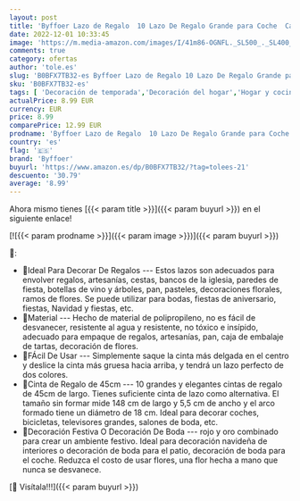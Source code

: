 ```yaml
---
layout: post
title: 'Byffoer Lazo de Regalo  10 Lazo De Regalo Grande para Coche  Cajas Grandes  Envoltorio Regalo Navidad 45cm Decoración Gran Lazo Gigante para De Coche  Boda  Fiesta  Celebración  Rojo-Beige'
date: 2022-12-01 10:33:45
image: 'https://m.media-amazon.com/images/I/41m86-OGNFL._SL500_._SL400_.jpg'
comments: true
category: ofertas
author: 'tole.es'
slug: 'B0BFX7TB32-es Byffoer Lazo de Regalo 10 Lazo De Regalo Grande para Coche...'
sku: 'B0BFX7TB32-es'
tags: [ 'Decoración de temporada','Decoración del hogar','Hogar y cocina','Moños y cintas de navidad','byffoer','navidad','🇪🇸', ]
actualPrice: 8.99 EUR
currency: EUR
price: 8.99
comparePrice: 12.99 EUR
prodname: 'Byffoer Lazo de Regalo  10 Lazo De Regalo Grande para Coche  Cajas Grandes  Envoltorio Regalo Navidad 45cm Decoración Gran Lazo Gigante para De Coche  Boda  Fiesta  Celebración  Rojo-Beige'
country: 'es'
flag: '🇪🇸'
brand: 'Byffoer'
buyurl: 'https://www.amazon.es/dp/B0BFX7TB32/?tag=tolees-21'
descuento: '30.79'
average: '8.99'
---
```


Ahora mismo tienes [{{< param title >}}]({{< param buyurl >}}) en el siguiente enlace!

[![{{< param prodname >}}]({{< param image >}})]({{< param buyurl >}})

🔎:

- 🎁Ideal Para Decorar De Regalos --- Estos lazos son adecuados para envolver regalos, artesanías, cestas, bancos de la iglesia, paredes de fiesta, botellas de vino y árboles, pan, pasteles, decoraciones florales, ramos de flores. Se puede utilizar para bodas, fiestas de aniversario, fiestas, Navidad y fiestas, etc.
- 🎁Material --- Hecho de material de polipropileno, no es fácil de desvanecer, resistente al agua y resistente, no tóxico e insípido, adecuado para empaque de regalos, artesanías, pan, caja de embalaje de tartas, decoración de flores.
- 🎁FÁcil De Usar --- Simplemente saque la cinta más delgada en el centro y deslice la cinta más gruesa hacia arriba, y tendrá un lazo perfecto de dos colores.
- 🎁Cinta de Regalo de 45cm --- 10 grandes y elegantes cintas de regalo de 45cm de largo. Tienes suficiente cinta de lazo como alternativa. El tamaño sin formar mide 148 cm de largo y 5,5 cm de ancho y el arco formado tiene un diámetro de 18 cm. Ideal para decorar coches, bicicletas, televisores grandes, salones de boda, etc.
- 🎁Decoración Festiva O Decoración De Boda --- rojo y oro combinado para crear un ambiente festivo. Ideal para decoración navideña de interiores o decoración de boda para el patio, decoración de boda para el coche. Reduzca el costo de usar flores, una flor hecha a mano que nunca se desvanece.

[🛒 Visítala!!!]({{< param buyurl >}})
